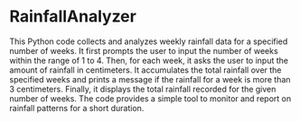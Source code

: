 # RainfallAnalyzer

This Python code collects and analyzes weekly rainfall data for a specified number of weeks. It first prompts the user to input the number of weeks within the range of 1 to 4. Then, for each week, it asks the user to input the amount of rainfall in centimeters. It accumulates the total rainfall over the specified weeks and prints a message if the rainfall for a week is more than 3 centimeters. Finally, it displays the total rainfall recorded for the given number of weeks. The code provides a simple tool to monitor and report on rainfall patterns for a short duration.
